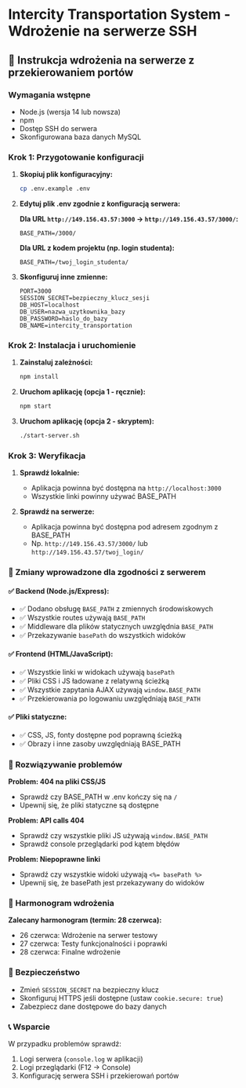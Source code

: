# Intercity Transportation System - Wdrożenie na serwerze SSH

## 🚀 Instrukcja wdrożenia na serwerze z przekierowaniem portów

### Wymagania wstępne
- Node.js (wersja 14 lub nowsza)
- npm
- Dostęp SSH do serwera
- Skonfigurowana baza danych MySQL

### Krok 1: Przygotowanie konfiguracji

1. **Skopiuj plik konfiguracyjny:**
   ```bash
   cp .env.example .env
   ```

2. **Edytuj plik .env zgodnie z konfiguracją serwera:**
   
   **Dla URL `http://149.156.43.57:3000` → `http://149.156.43.57/3000/`:**
   ```
   BASE_PATH=/3000/
   ```
   
   **Dla URL z kodem projektu (np. login studenta):**
   ```
   BASE_PATH=/twoj_login_studenta/
   ```

3. **Skonfiguruj inne zmienne:**
   ```
   PORT=3000
   SESSION_SECRET=bezpieczny_klucz_sesji
   DB_HOST=localhost
   DB_USER=nazwa_uzytkownika_bazy
   DB_PASSWORD=haslo_do_bazy
   DB_NAME=intercity_transportation
   ```

### Krok 2: Instalacja i uruchomienie

1. **Zainstaluj zależności:**
   ```bash
   npm install
   ```

2. **Uruchom aplikację (opcja 1 - ręcznie):**
   ```bash
   npm start
   ```

3. **Uruchom aplikację (opcja 2 - skryptem):**
   ```bash
   ./start-server.sh
   ```

### Krok 3: Weryfikacja

1. **Sprawdź lokalnie:**
   - Aplikacja powinna być dostępna na `http://localhost:3000`
   - Wszystkie linki powinny używać BASE_PATH

2. **Sprawdź na serwerze:**
   - Aplikacja powinna być dostępna pod adresem zgodnym z BASE_PATH
   - Np. `http://149.156.43.57/3000/` lub `http://149.156.43.57/twoj_login/`

### 🔧 Zmiany wprowadzone dla zgodności z serwerem

#### ✅ Backend (Node.js/Express):
- ✅ Dodano obsługę `BASE_PATH` z zmiennych środowiskowych
- ✅ Wszystkie routes używają `BASE_PATH`
- ✅ Middleware dla plików statycznych uwzględnia `BASE_PATH`
- ✅ Przekazywanie `basePath` do wszystkich widoków

#### ✅ Frontend (HTML/JavaScript):
- ✅ Wszystkie linki w widokach używają `basePath`
- ✅ Pliki CSS i JS ładowane z relatywną ścieżką
- ✅ Wszystkie zapytania AJAX używają `window.BASE_PATH`
- ✅ Przekierowania po logowaniu uwzględniają `BASE_PATH`

#### ✅ Pliki statyczne:
- ✅ CSS, JS, fonty dostępne pod poprawną ścieżką
- ✅ Obrazy i inne zasoby uwzględniają BASE_PATH

### 🐛 Rozwiązywanie problemów

**Problem: 404 na pliki CSS/JS**
- Sprawdź czy BASE_PATH w .env kończy się na `/`
- Upewnij się, że pliki statyczne są dostępne

**Problem: API calls 404**
- Sprawdź czy wszystkie pliki JS używają `window.BASE_PATH`
- Sprawdź console przeglądarki pod kątem błędów

**Problem: Niepoprawne linki**
- Sprawdź czy wszystkie widoki używają `<%= basePath %>`
- Upewnij się, że basePath jest przekazywany do widoków

### 📅 Harmonogram wdrożenia

**Zalecany harmonogram (termin: 28 czerwca):**
- 26 czerwca: Wdrożenie na serwer testowy
- 27 czerwca: Testy funkcjonalności i poprawki
- 28 czerwca: Finalne wdrożenie

### 🔐 Bezpieczeństwo

- Zmień `SESSION_SECRET` na bezpieczny klucz
- Skonfiguruj HTTPS jeśli dostępne (ustaw `cookie.secure: true`)
- Zabezpiecz dane dostępowe do bazy danych

### 📞 Wsparcie

W przypadku problemów sprawdź:
1. Logi serwera (`console.log` w aplikacji)
2. Logi przeglądarki (F12 → Console)
3. Konfigurację serwera SSH i przekierowań portów
